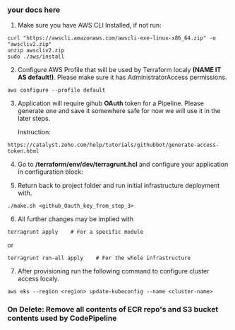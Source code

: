 ### your docs here

1. Make sure you have AWS CLI Installed, if not run:

```
curl "https://awscli.amazonaws.com/awscli-exe-linux-x86_64.zip" -o "awscliv2.zip"
unzip awscliv2.zip
sudo ./aws/install

```

2. Configure AWS Profile that will be used by Terraform localy **(NAME IT AS default!)**. Please make sure it has AdministratorAccess permissions.
```
aws configure --profile default
```

3. Application will require gihub **OAuth** token for a Pipeline. Please generate one and save it somewhere safe for now we will use it in the later steps.

    Instruction:

```
https://catalyst.zoho.com/help/tutorials/githubbot/generate-access-token.html
```

4. Go to **/terraform/env/dev/terragrunt.hcl** and configure your application in configuration block:

5. Return back to project folder and run initial infrastructure deployment with.
```
./make.sh <github_Oauth_key_from_step_3>
```

6. All further changes may be implied with
```
terragrunt apply    # For a specific module
```
   or
```
terragrunt run-all apply    # For the whole infrastructure
````

7. After provisioning run the following command to configure cluster access localy.

```
aws eks --region <region> update-kubeconfig --name <cluster-name>
```

### On Delete: Remove all contents of ECR repo's and S3 bucket contents used by CodePipeline
